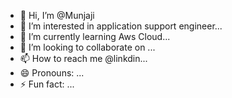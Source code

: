 - 👋 Hi, I’m @Munjaji
- 👀 I’m interested in application support engineer...
- 🌱 I’m currently learning Aws Cloud...
- 💞️ I’m looking to collaborate on ...
- 📫 How to reach me @linkdin...
- 😄 Pronouns: ...
- ⚡ Fun fact: ...

<!---
Munjaji/Munjaji is a ✨ special ✨ repository because its `README.md` (this file) appears on your GitHub profile.
You can click the Preview link to take a look at your changes.
--->
